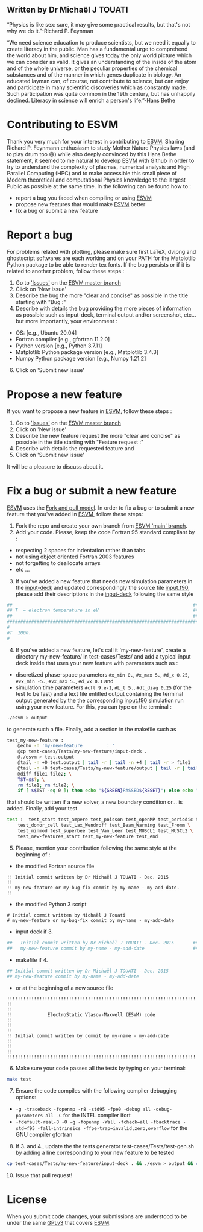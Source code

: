 ## Written by Dr Michaël J TOUATI

“Physics is like sex: sure, it may give some practical results, but that's not why we do it.”-Richard P. Feynman

“We need science education to produce scientists, but we need it equally to create literacy in the public. Man has a fundamental urge to comprehend the world about him, and science gives today the only world picture which we can consider as valid. It gives an understanding of the inside of the atom and of the whole universe, or the peculiar properties of the chemical substances and of the manner in which genes duplicate in biology. An educated layman can, of course, not contribute to science, but can enjoy and participate in many scientific discoveries which as constantly made. Such participation was quite common in the 19th century, but has unhappily declined. Literacy in science will enrich a person's life.”-Hans Bethe

# Contributing to ESVM

Thank you very much for your interest in contributing to [ESVM](https://github.com/michaeltouati/ESVM). Sharing Richard P. Feynmann enthusiasm to study Mother Nature Physics laws (and to play drum too 😄) while also deeply convinced by this Hans Bethe statement, it seemed to me natural to develop [ESVM](https://github.com/michaeltouati/ESVM) with Github in order to try to understand the complexity of plasmas, numerical analysis and High Parallel Computing (HPC) and to make accessible this small piece of Modern theoretical and computational Physics knowledge to the largest Public as possible at the same time.
In the following can be found how to :
- report a bug you faced when compiling or using [ESVM](https://github.com/michaeltouati/ESVM)
- propose new features that would make [ESVM](https://github.com/michaeltouati/ESVM) better
- fix a bug or submit a new feature

# Report a bug

For problems related with plotting, please make sure first LaTeX, dvipng and ghostscript softwares are each working and on your PATH for the Matplotlib Python package to be able to render tex fonts. If the bug persists or if it is related to another problem, follow these steps :
1) Go to ['Issues'](https://github.com/michaeltouati/ESVM/issues) on the [ESVM master branch](https://github.com/michaeltouati/ESVM) 
2) Click on 'New issue'
4) Describe the bug the more "clear and concise" as possible in the title starting with "Bug :"
5) Describe with details the bug providing the more pieces of information as possible such as input-deck, terminal output and/or screenshot, etc... but more importantly, your environment :
- OS: [e.g., Ubuntu 20.04]
- Fortran compiler [e.g., gfortran 11.2.0]
- Python version [e.g., Python 3.7.11]
- Matplotlib Python package version [e.g., Matplotlib 3.4.3]
- Numpy Python package version [e.g., Numpy 1.21.2]
6) Click on 'Submit new issue'

# Propose a new feature

If you want to propose a new feature in [ESVM](https://github.com/michaeltouati/ESVM), follow these steps :
1) Go to ['Issues'](https://github.com/michaeltouati/ESVM/issues) on the [ESVM master branch](https://github.com/michaeltouati/ESVM)
2) Click on 'New issue'
4) Describe the new feature request the more "clear and concise" as possible in the title starting with "Feature request :"
5) Describe with details the requested feature and
6) Click on 'Submit new issue'

It will be a pleasure to discuss about it.

# Fix a bug or submit a new feature

[ESVM](https://github.com/michaeltouati/ESVM) uses the [Fork and pull model](https://docs.github.com/en/github/collaborating-with-pull-requests/getting-started/about-collaborative-development-models). In order to fix a bug or to submit a new feature that you've added in [ESVM](https://github.com/michaeltouati/ESVM), follow these steps:

1) Fork the repo and create your own branch from [ESVM 'main' branch](https://github.com/michaeltouati/ESVM).
2) Add your code. Please, keep the code Fortran 95 standard compliant by : 
- respecting 2 spaces for indentation rather than tabs
- not using object oriented Fortran 2003 features
- not forgetting to deallocate arrays
- etc ...
3) If you've added a new feature that needs new simulation parameters in the [input-deck](https://github.com/michaeltouati/ESVM/blob/main/input-deck) and updated correspondingly the source file [input.f90](https://github.com/michaeltouati/ESVM/blob/main/sources/input.f90), please add their descriptions in the [input-deck](https://github.com/michaeltouati/ESVM/blob/main/input-deck) following the same style
```sh
##                                                                   ##
## T  = electron temperature in eV                                   ##
##                                                                   ##
#######################################################################
#
#T  1000.
#
```
4) If you've added a new feature, let's call it 'my-new-feature', create a directory my-new-feature/ in test-cases/Tests/ and add a typical input deck inside that uses your new feature with parameters such as :
- discretized phase-space parameters `#x_min 0.`, `#x_max 5.`, `#d_x 0.25`, `#vx_min -5.`, `#vx_max 5.`, `#d_vx 0.1` and
- simulation time parameters `#cfl 9.e-1`, `#L_t 5.`, `#dt_diag 0.25`
(for the test to be fast) and a text file entitled output containing the terminal output generated by the the corresponding [input.f90](https://github.com/michaeltouati/ESVM/blob/main/sources/input.f90) simulation run using your new feature. For this, you can type on the terminal :
```sh
./esvm > output
```
to generate such a file. Finally, add a section in the makefile such as
```sh
test_my-new-feature :
	@echo -n 'my-new-feature         : '
	@cp test-cases/Tests/my-new-feature/input-deck .
	@./esvm > test.output
	@tail -n +0 test.output | tail -r | tail -n +4 | tail -r > file1
	@tail -n +0 test-cases/Tests/my-new-feature/output | tail -r | tail -n +4 | tail -r > file2
	@diff file1 file2; \
	TST=$$?; \
	rm file1; rm file2; \
	if [ $$TST -eq 0 ]; then echo "${GREEN}PASSED${RESET}"; else echo "${RED}NOT PASSED${RESET}"; fi; echo ' '; \
```
that should be written if a new solver, a new boundary condition or... is added. Finally, add your test 
```sh
test :  test_start test_ampere test_poisson test_openMP test_periodic test_absorbing \
	test_donor_cell test_Lax_Wendroff test_Beam_Warming test_Fromm \
	test_minmod test_superbee test_Van_Leer test_MUSCL1 test_MUSCL2 \
	test_new-features_start test_my-new-feature test_end
```

5) Please, mention your contribution following the same style at the beginning of :
- the modified Fortran source file
```
!! Initial commit written by Dr Michaël J TOUATI - Dec. 2015         !!
!! my-new-feature or my-bug-fix commit by my-name - my-add-date.     !!
```
- the modified Python 3 script
```
# Initial commit written by Michaël J Touati
# my-new-feature or my-bug-fix commit by my-name - my-add-date
```
- input deck if 3.
```sh
##   Initial commit written by Dr Michaël J TOUATI - Dec. 2015       ##
##   my-new-feature commit by my-name - my-add-date                  ##
```
- makefile if 4.
```sh
## Initial commit written by Dr Michaël J TOUATI - Dec. 2015
## my-new-feature commit by my-name - my-add-date
```
- or at the beginning of a new source file
```
!!!!!!!!!!!!!!!!!!!!!!!!!!!!!!!!!!!!!!!!!!!!!!!!!!!!!!!!!!!!!!!!!!!!!!!
!!                                                                   !!
!!             ElectroStatic Vlasov-Maxwell (ESVM) code              !!
!!                                                                   !!
!! Initial commit written by commit by my-name - my-add-date         !!
!!                                                                   !!
!!!!!!!!!!!!!!!!!!!!!!!!!!!!!!!!!!!!!!!!!!!!!!!!!!!!!!!!!!!!!!!!!!!!!!!
```
6) Make sure your code passes all the tests by typing on your terminal:
```sh
make test
```
7) Ensure the code compiles with the following compiler debugging options:
- `-g -traceback -fopenmp -r8 -std95 -fpe0 -debug all -debug-parameters all -C` for the INTEL compiler ifort
- `-fdefault-real-8 -O -g -fopenmp -Wall -fcheck=all -fbacktrace -std=f95 -fall-intrinsics -ffpe-trap=invalid,zero,overflow` for the GNU compiler gfortran
8) If 3. and 4., update the the tests generator test-cases/Tests/test-gen.sh by adding a line corresponding to your new feature to be tested
```sh
cp test-cases/Tests/my-new-feature/input-deck . && ./esvm > output && cp output test-cases/Tests/my-new-feature/ 
```
10) Issue that pull request!

# License
When you submit code changes, your submissions are understood to be under the same [GPLv3](https://www.gnu.org/licenses/gpl-3.0.en.html) that covers [ESVM](https://github.com/michaeltouati/ESVM). 
